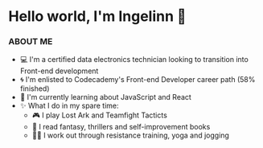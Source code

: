 # Hello world, I'm Ingelinn 👋

### ABOUT ME

* 💻 I'm a certified data electronics technician looking to transition into Front-end development
* 🌀 I'm enlisted to Codecademy's Front-end Developer career path (58% finished)
* 🌱 I'm currently learning about JavaScript and React
* ✨ What I do in my spare time:
  - 🎮 I play Lost Ark and Teamfight Tacticts
  - 📖 I read fantasy, thrillers and self-improvement books
  - 🏋️‍♀️ I work out through resistance training, yoga and jogging
